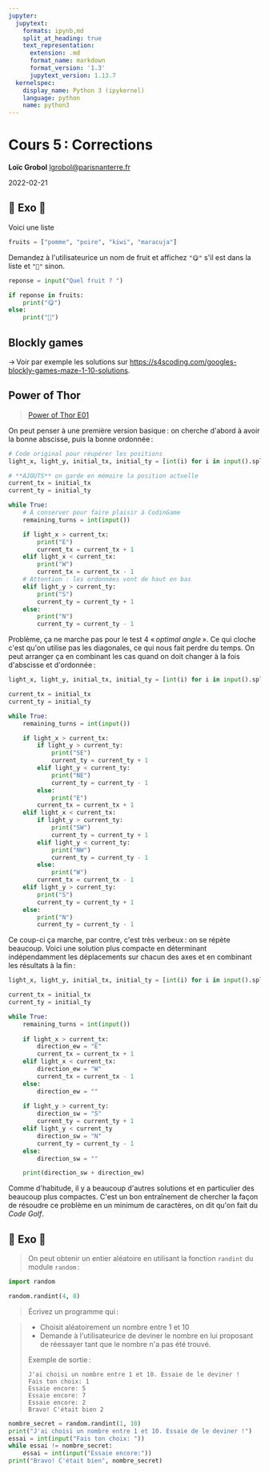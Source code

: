 ```yaml
---
jupyter:
  jupytext:
    formats: ipynb,md
    split_at_heading: true
    text_representation:
      extension: .md
      format_name: markdown
      format_version: '1.3'
      jupytext_version: 1.13.7
  kernelspec:
    display_name: Python 3 (ipykernel)
    language: python
    name: python3
---
```


<!-- LTeX: language=fr -->
<!-- #region slideshow={"slide_type": "slide"} -->
Cours 5 : Corrections
=====================

**Loïc Grobol** [<lgrobol@parisnanterre.fr>](mailto:lgrobol@parisnanterre.fr)

2022-02-21
<!-- #endregion -->

## 🔄 Exo 🔄

Voici une liste

```python
fruits = ["pomme", "poire", "kiwi", "maracuja"]
```

Demandez à l'utilisateurice un nom de fruit et affichez `"😋"` s'il est dans la liste et `"🤨"`
sinon.

```python tags=["skip-execution"]
reponse = input("Quel fruit ? ")

if reponse in fruits:
    print("😋")
else:
    print("🤨")
```

## Blockly games

→ Voir par exemple les solutions sur
<https://s4scoding.com/googles-blockly-games-maze-1-10-solutions>.

## Power of Thor

> [Power of Thor E01](https://www.codingame.com/training/easy/power-of-thor-episode-1)

<!-- #region -->

On peut penser à une première version basique : on cherche d'abord à avoir la bonne abscisse, puis
la bonne ordonnée :

```python
# Code original pour réupérer les positions
light_x, light_y, initial_tx, initial_ty = [int(i) for i in input().split()]

# **AJOUTS** on garde en mémoire la position actuelle
current_tx = initial_tx
current_ty = initial_ty

while True:
    # À conserver pour faire plaisir à CodinGame
    remaining_turns = int(input())

    if light_x > current_tx:
        print("E")
        current_tx = current_tx + 1
    elif light_x < current_tx:
        print("W")
        current_tx = current_tx - 1
    # Attention : les ordonnées vont de haut en bas
    elif light_y > current_ty:
        print("S")
        current_ty = current_ty + 1
    else:
        print("N")
        current_ty = current_ty - 1
```

Problème, ça ne marche pas pour le test 4 « *optimal angle* ». Ce qui cloche c'est qu'on utilise pas
les diagonales, ce qui nous fait perdre du temps. On peut arranger ça en combinant les cas quand on
doit changer à la fois d'abscisse et d'ordonnée :

```python
light_x, light_y, initial_tx, initial_ty = [int(i) for i in input().split()]

current_tx = initial_tx
current_ty = initial_ty

while True:
    remaining_turns = int(input())

    if light_x > current_tx:
        if light_y > current_ty:
            print("SE")
            current_ty = current_ty + 1
        elif light_y < current_ty:
            print("NE")
            current_ty = current_ty - 1
        else:
            print("E")
        current_tx = current_tx + 1
    elif light_x < current_tx:
        if light_y > current_ty:
            print("SW")
            current_ty = current_ty + 1
        elif light_y < current_ty:
            print("NW")
            current_ty = current_ty - 1
        else:
            print("W")
        current_tx = current_tx - 1
    elif light_y > current_ty:
        print("S")
        current_ty = current_ty + 1
    else:
        print("N")
        current_ty = current_ty - 1
```

Ce coup-ci ça marche, par contre, c'est très verbeux : on se répète beaucoup. Voici une solution
plus compacte en déterminant indépendamment les déplacements sur chacun des axes et en combinant les
résultats à la fin :

```python
light_x, light_y, initial_tx, initial_ty = [int(i) for i in input().split()]

current_tx = initial_tx
current_ty = initial_ty

while True:
    remaining_turns = int(input())
    
    if light_x > current_tx:
        direction_ew = "E"
        current_tx = current_tx + 1
    elif light_x < current_tx:
        direction_ew = "W"
        current_tx = current_tx - 1
    else:
        direction_ew = ""
    
    if light_y > current_ty:
        direction_sw = "S"
        current_ty = current_ty + 1
    elif light_y < current_ty
        direction_sw = "N"
        current_ty = current_ty - 1
    else:
        direction_sw = ""

    print(direction_sw + direction_ew)
```

Comme d'habitude, il y a beaucoup d'autres solutions et en particulier des beaucoup plus compactes. C'est un bon entraînement de chercher la façon de résoudre ce problème en un minimum de caractères, on dit qu'on fait du *Code Golf*.

<!-- #endregion -->

## 🤔 Exo 🤔

> On peut obtenir un entier aléatoire en utilisant la fonction `randint` du module `random` :

```python
import random
```

```python
random.randint(4, 8)
```

> Écrivez un programme qui :

> - Choisit aléatoirement un nombre entre $1$ et $10$
> - Demande à l'utilisateurice de deviner le nombre en lui proposant de réessayer tant que le nombre
>   n'a pas été trouvé.
>
> Exemple de sortie :
>
> ```text
> J'ai choisi un nombre entre 1 et 10. Essaie de le deviner !
> Fais ton choix: 1
> Essaie encore: 5
> Essaie encore: 7
> Essaie encore: 2
> Bravo! C'était bien 2
> ```

```python tags=["skip-execution"]
nombre_secret = random.randint(1, 10)
print("J'ai choisi un nombre entre 1 et 10. Essaie de le deviner !")
essai = int(input("Fais ton choix: "))
while essai != nombre_secret:
    essai = int(input("Essaie encore:"))
print("Bravo! C'était bien", nombre_secret)
```
